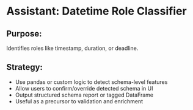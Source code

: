 # Assistant: Datetime Role Classifier

## Purpose:
Identifies roles like timestamp, duration, or deadline.

## Strategy:
- Use pandas or custom logic to detect schema-level features
- Allow users to confirm/override detected schema in UI
- Output structured schema report or tagged DataFrame
- Useful as a precursor to validation and enrichment
